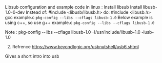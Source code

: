 Libsub configuration and example code in linux :
Install libsub
Install libusb-1.0-0-dev
Instead of:
#include <libusb/libusb.h>
do:
#include <libusb.h>
gcc example.c `pkg-config --libs --cflags libusb-1.0`
Below example is using c++, so use 
	g++ example.c `pkg-config --libs --cflags libusb-1.0`

Note :
 pkg-config --libs --cflags libusb-1.0
 -I/usr/include/libusb-1.0 -lusb-1.0 


2. Refrence 
https://www.beyondlogic.org/usbnutshell/usb6.shtml

Gives a short intro into usb

